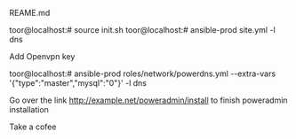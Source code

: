 REAME.md

toor@localhost:# source init.sh
toor@localhost:# ansible-prod site.yml -l dns

Add Openvpn key

toor@localhost:# ansible-prod roles/network/powerdns.yml --extra-vars '{"type":"master","mysql":"0"}' -l dns


Go over the link http://example.net/poweradmin/install to finish poweradmin installation

Take a cofee